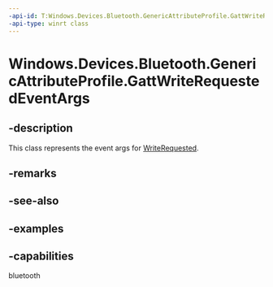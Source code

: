 ```yaml
---
-api-id: T:Windows.Devices.Bluetooth.GenericAttributeProfile.GattWriteRequestedEventArgs
-api-type: winrt class
---
```


<!-- Class syntax.
public class GattWriteRequestedEventArgs 
-->

# Windows.Devices.Bluetooth.GenericAttributeProfile.GattWriteRequestedEventArgs

## -description
This class represents the event args for [WriteRequested](gattlocalcharacteristic_writerequested.md).

## -remarks

## -see-also

## -examples


## -capabilities
bluetooth
